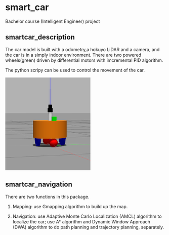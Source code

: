 # smart_car
Bachelor course (Intelligent Engineer) project

## smartcar_description
The car model is built with a odometry,a hokuyo LiDAR and a camera, and the car is in a simply indoor environment. There are two powered wheels(green) driven by differential motors with imcremental PID algorithm.

The python scripy can be used to control the movement of the car.

 ![car](https://github.com/Yang-Yuhang/smart_car/blob/main/smartcar_description/car.png)

## smartcar_navigation
There are two functions in this package.

1. Mapping: use Gmapping algorithm to build up the map.

2. Navigation: use Adaptive Monte Carlo Localization (AMCL) algorithm to localize the car; use A* algorithm and Dynamic Window Approach (DWA) algorithm to do path planning and trajectory planning, separately.
